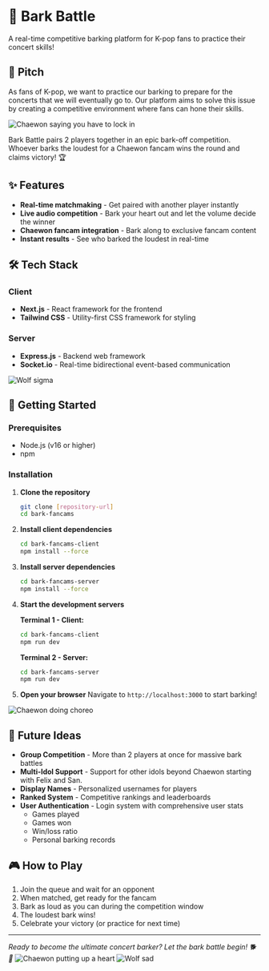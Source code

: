 # 🎤 Bark Battle

A real-time competitive barking platform for K-pop fans to practice their concert skills!

## 🎯 Pitch

As fans of K-pop, we want to practice our barking to prepare for the concerts that we will eventually go to. Our platform aims to solve this issue by creating a competitive environment where fans can hone their skills.

![Chaewon saying you have to lock in](https://media.tenor.com/8fKW1K7uBPsAAAAM/chaewon-le-sserafim.gif)

Bark Battle pairs 2 players together in an epic bark-off competition. Whoever barks the loudest for a Chaewon fancam wins the round and claims victory! 🏆

## ✨ Features

- **Real-time matchmaking** - Get paired with another player instantly
- **Live audio competition** - Bark your heart out and let the volume decide the winner
- **Chaewon fancam integration** - Bark along to exclusive fancam content
- **Instant results** - See who barked the loudest in real-time

## 🛠 Tech Stack

### Client

- **Next.js** - React framework for the frontend
- **Tailwind CSS** - Utility-first CSS framework for styling

### Server

- **Express.js** - Backend web framework
- **Socket.io** - Real-time bidirectional event-based communication

![Wolf sigma](https://media1.tenor.com/m/Tw8FiJa_KWsAAAAd/alpha-wolf.gif)

## 🚀 Getting Started

### Prerequisites

- Node.js (v16 or higher)
- npm

### Installation

1. **Clone the repository**

   ```bash
   git clone [repository-url]
   cd bark-fancams
   ```

2. **Install client dependencies**

   ```bash
   cd bark-fancams-client
   npm install --force
   ```

3. **Install server dependencies**

   ```bash
   cd bark-fancams-server
   npm install --force
   ```

4. **Start the development servers**

   **Terminal 1 - Client:**

   ```bash
   cd bark-fancams-client
   npm run dev
   ```

   **Terminal 2 - Server:**

   ```bash
   cd bark-fancams-server
   npm run dev
   ```

5. **Open your browser**
   Navigate to `http://localhost:3000` to start barking!

![Chaewon doing choreo](https://media.tenor.com/JfnwaalPIAoAAAAM/chaewon-le-sserafim.gif)

## 🔮 Future Ideas

- **Group Competition** - More than 2 players at once for massive bark battles
- **Multi-Idol Support** - Support for other idols beyond Chaewon starting with Felix and San.
- **Display Names** - Personalized usernames for players
- **Ranked System** - Competitive rankings and leaderboards
- **User Authentication** - Login system with comprehensive user stats
  - Games played
  - Games won
  - Win/loss ratio
  - Personal barking records

## 🎮 How to Play

1. Join the queue and wait for an opponent
2. When matched, get ready for the fancam
3. Bark as loud as you can during the competition window
4. The loudest bark wins!
5. Celebrate your victory (or practice for next time)

---

_Ready to become the ultimate concert barker? Let the bark battle begin! 🐕💪_
![Chaewon putting up a heart](https://i.pinimg.com/originals/a9/bc/25/a9bc25a2929ab1897e58c91f4dcc8fff.gif)
![Wolf sad](https://media1.tenor.com/m/GJZUmKh03dYAAAAd/emo.gif)
